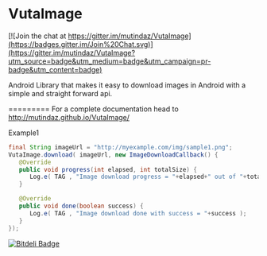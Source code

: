 VutaImage
=========

[![Join the chat at https://gitter.im/mutindaz/VutaImage](https://badges.gitter.im/Join%20Chat.svg)](https://gitter.im/mutindaz/VutaImage?utm_source=badge&utm_medium=badge&utm_campaign=pr-badge&utm_content=badge)

Android Library that makes it easy to download images in Android with a simple and straight forward api.

=========
For a complete documentation head to 
<a href="http://mutindaz.github.io/VutaImage/">http://mutindaz.github.io/VutaImage/</a>

Example1
``` java 
final String imageUrl = "http://myexample.com/img/sample1.png";
VutaImage.download( imageUrl, new ImageDownloadCallback() {
   @Override
   public void progress(int elapsed, int totalSize) {
      Log.e( TAG , "Image download progress = "+elapsed+" out of "+totalSize );
   }

   @Override
   public void done(boolean success) {
      Log.e( TAG , "Image download done with success = "+success );
   }
});
```


[![Bitdeli Badge](https://d2weczhvl823v0.cloudfront.net/mutindaz/vutaimage/trend.png)](https://bitdeli.com/free "Bitdeli Badge")


